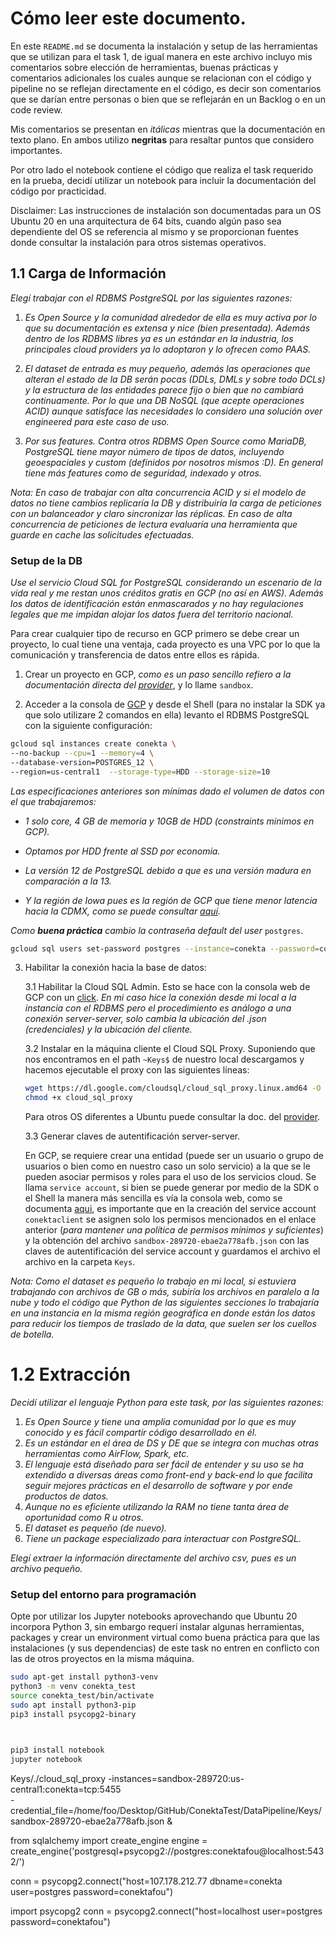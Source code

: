 # Cómo leer este documento.

En este `README.md` se documenta la instalación y setup de las herramientas que se utilizan para el task 1, de igual manera en este archivo incluyo mis comentarios sobre elección de herramientas, buenas prácticas y comentarios adicionales los cuales aunque se relacionan con el código y pipeline no se reflejan directamente en el código, es decir son comentarios que se darían entre personas o bien que se reflejarán en un Backlog o en un code review. 

Mis comentarios se presentan en *itálicas* mientras que la documentación en texto plano. En ambos utilizo __negritas__ para resaltar puntos que considero importantes.

Por otro lado el  notebook contiene el código que realiza el task requerido en la prueba, decidí utilizar un notebook para incluir la documentación del código por practicidad.    

Disclaimer: Las instrucciones de instalación son documentadas para un OS Ubuntu 20 en una arquitectura de 64 bits, cuando algún paso sea dependiente del OS se referencia al mismo y se proporcionan fuentes donde consultar la instalación para otros sistemas operativos.   

## 1.1 Carga de Información 

*Elegí trabajar con el RDBMS PostgreSQL por las siguientes razones:*

1. *Es Open Source y la comunidad alrededor de ella es muy activa por lo que su documentación es extensa y nice (bien presentada). Además dentro de los RDBMS libres ya es un estándar en la industria, los principales cloud providers ya lo adoptaron y lo ofrecen como PAAS.* 

2. *El dataset de entrada es muy pequeño, además las operaciones que alteran el estado de la DB serán pocas (DDLs, DMLs y sobre todo DCLs) y la estructura de las entidades parece fijo o bien que no cambiará continuamente. Por lo que una DB NoSQL (que acepte operaciones ACID) aunque satisface las necesidades lo considero una solución over engineered para este caso de uso.* 

3. *Por sus features. Contra otros RDBMS Open Source como MariaDB, PostgreSQL tiene mayor número de tipos de datos, incluyendo geoespaciales y custom (definidos por nosotros mismos :D).  En general tiene más features como de seguridad, indexado y otros.*


*Nota: En caso de trabajar con alta concurrencia ACID y si el modelo de datos no tiene cambios replicaría la DB y distribuiría la carga de peticiones con un balanceador y claro sincronizar las réplicas. En caso de alta concurrencia de peticiones de lectura evaluaría una herramienta que guarde en cache las solicitudes efectuadas.* 

### Setup de la DB

*Use el servicio Cloud SQL for PostgreSQL considerando un escenario de la vida real y me restan unos créditos gratis en GCP (no así en AWS).
Además los datos de identificación están enmascarados y no hay regulaciones legales que me impidan alojar los datos fuera del territorio nacional.*

Para crear cualquier tipo de recurso en GCP primero se debe crear un proyecto, lo cual tiene una ventaja, cada proyecto es una VPC por lo que la comunicación y transferencia de datos entre ellos es rápida. 

1. Crear un proyecto en GCP, *como es un paso sencillo refiero a la documentación directa del [provider](https://cloud.google.com/appengine/docs/standard/nodejs/building-app/creating-project)*, y lo llame `sandbox`. 

2. Acceder a la consola de [GCP](https://console.cloud.google.com/) y desde el Shell (para no instalar la SDK ya que solo utilizare 2 comandos en ella) levanto el RDBMS PostgreSQL con la siguiente configuración: 

```bash 
gcloud sql instances create conekta \
--no-backup --cpu=1 --memory=4 \
--database-version=POSTGRES_12 \
--region=us-central1  --storage-type=HDD --storage-size=10
```
*Las especificaciones anteriores son mínimas dado el volumen de datos con el que trabajaremos:*

+ *1 solo core, 4 GB de memoria y 10GB de HDD (constraints minimos en GCP).*
+ *Optamos por HDD frente al SSD por economía.* 
+ *La versión 12 de PostgreSQL debido a que es una versión madura en comparación a la 13.*

+ *Y la región de Iowa pues es la región de GCP que tiene menor latencia hacia la CDMX, como se puede consultar [aquí](https://gcping.com/).*  


*Como __buena práctica__ cambio la contraseña default del user* `postgres`.

```bash 
gcloud sql users set-password postgres --instance=conekta --password=conektafou
```

3. Habilitar la conexión hacia la base de datos: 

    3.1 Habilitar la Cloud SQL Admin. Esto se hace con la consola web de GCP con un [click](https://console.cloud.google.com/flows/enableapi?apiid=sqladmin&redirect=https://console.cloud.google.com&_ga=2.56133611.1105447096.1607143925-1191023216.1607143925).
    *En mi caso hice la conexión desde mi local a la instancia con el RDBMS pero el procedimiento es análogo a una conexión server-server, solo cambia la ubicación del .json (credenciales) y la ubicación del cliente.*


    3.2 Instalar en la máquina cliente el Cloud SQL Proxy. Suponiendo que nos encontramos en el path `~Keys$` de nuestro local descargamos y hacemos ejecutable el proxy con las siguientes líneas:

    ```bash 
    wget https://dl.google.com/cloudsql/cloud_sql_proxy.linux.amd64 -O cloud_sql_proxy
    chmod +x cloud_sql_proxy
    ```

    Para otros OS diferentes a Ubuntu puede consultar la doc. del [provider](https://cloud.google.com/sql/docs/postgres/sql-proxy#authentication-options).

    
    3.3 Generar claves de autentificación server-server. 

    En GCP, se requiere crear una entidad (puede ser un usuario o grupo de usuarios o bien como en nuestro caso un solo servicio) a la que se le pueden asociar permisos y roles para el uso de los servicios cloud. Se llama `service account`, si bien se puede generar por medio de la SDK o el Shell la manera más sencilla es vía la consola web, como se documenta [aqui](https://cloud.google.com/sql/docs/postgres/sql-proxy#create-service-account), es importante que en la creación del service account `conektaclient` se asignen solo los permisos mencionados en el enlace anterior (*para mantener una política de permisos mínimos y suficientes*) y la obtención del archivo `sandbox-289720-ebae2a778afb.json` con las claves de autentificación del service account y guardamos el archivo el archivo en la carpeta `Keys`.

*Nota: Como el dataset es pequeño lo trabajo en mi local, si estuviera trabajando con archivos de GB o más, subiría los archivos en paralelo a la nube y todo el código que Python de las siguientes secciones lo trabajaría en una instancia en la misma región geográfica en donde están los datos para reducir los tiempos de traslado de la data, que suelen ser los cuellos de botella.*

# 1.2 Extracción 

*Decidí utilizar el lenguaje Python para este task, por las siguientes razones:*
1. *Es Open Source y tiene una amplia comunidad por lo que es muy conocido y es fácil compartir código desarrollado en él.*   
2. *Es un estándar en el área de DS y DE que se integra con muchas otras herramientas como AirFlow, Spark, etc.*
3. *El lenguaje está diseñado para ser fácil de entender y su uso se ha extendido a diversas áreas como front-end y back-end lo que facilita seguir mejores prácticas en el desarrollo de software y por ende productos de datos.* 
4. *Aunque no es eficiente utilizando la RAM no tiene tanta área de oportunidad como R u otros.*  
5. *El dataset es pequeño (de nuevo).*
6. *Tiene un package especializado para interactuar con PostgreSQL.* 

*Elegí extraer la información directamente del archivo csv, pues es un archivo pequeño.* 

### Setup del entorno para programación 

Opte por utilizar los Jupyter notebooks aprovechando que Ubuntu 20 incorpora Python 3, sin embargo requerí instalar algunas herramientas, packages y crear un environment virtual como buena práctica para que las instalaciones (y sus dependencias)  de este task no entren en conflicto con las de otros proyectos en la misma máquina. 
 
```bash 
sudo apt-get install python3-venv
python3 -m venv conekta_test
source conekta_test/bin/activate
sudo apt install python3-pip
pip3 install psycopg2-binary



pip3 install notebook
jupyter notebook 
```

Keys/./cloud_sql_proxy -instances=sandbox-289720:us-central1:conekta=tcp:5455 \
-credential_file=/home/foo/Desktop/GitHub/ConektaTest/DataPipeline/Keys/sandbox-289720-ebae2a778afb.json & 




from sqlalchemy import create_engine
engine = create_engine('postgresql+psycopg2://postgres:conektafou@localhost:5432/')

conn = psycopg2.connect("host=107.178.212.77 dbname=conekta user=postgres password=conektafou")

import psycopg2
conn = psycopg2.connect("host=localhost user=postgres password=conektafou")